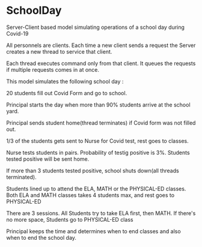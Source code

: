 # SchoolDay
Server-Client based model simulating operations of a school day during Covid-19

All personnels are clients. Each time a new client sends a request the Server creates a new thread to service that client. 

Each thread executes command only from that client. It queues the requests if multiple requests comes in at once.

This model simulates the following school day :

20 students fill out Covid Form and go to school.

Principal starts the day when more than 90% students arrive at the school yard.

Principal sends student home(thread terminates) if Covid form was not filled out.

1/3 of the students gets sent to Nurse for Covid test, rest goes to classes.

Nurse tests students in pairs. Probability of testig positive is 3%. Students tested positive will be sent home.

If more than 3 students tested positive, school shuts down(all threads terminated).

Students lined up to attend the ELA, MATH or the PHYSICAL-ED classes. Both ELA and MATH classes takes 4 students max, and rest goes to PHYSICAL-ED

There are 3 sessions. All Students try to take ELA first, then MATH. If there's no more space, Students go to PHYSICAL-ED class

Principal keeps the time and determines when to end classes and also when to end the school day.
